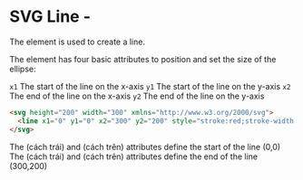 # SVG Line - <line>

The <line> element is used to create a line.

The <line> element has four basic attributes to position and set the size of the ellipse:

`x1`	The start of the line on the x-axis
`y1`	The start of the line on the y-axis
`x2`	The end of the line on the x-axis
`y2`	The end of the line on the y-axis

```html
<svg height="200" width="300" xmlns="http://www.w3.org/2000/svg">
  <line x1="0" y1="0" x2="300" y2="200" style="stroke:red;stroke-width:2" />
</svg>
```

The <x1> (cách trái) and <y1> (cách trên) attributes define the start of the line (0,0)
The <x2> (cách trái) and <y2> (cách trên) attributes define the end of the line (300,200)


